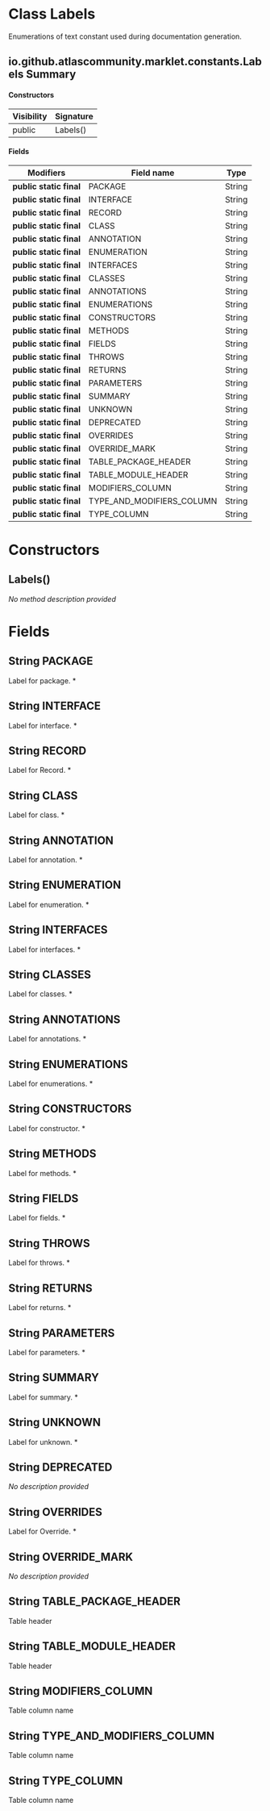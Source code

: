 Class Labels
============
Enumerations of text constant used during documentation generation.

io.github.atlascommunity.marklet.constants.Labels Summary
-------
#### Constructors
| Visibility | Signature |
| ---------- | --------- |
| public     | Labels()  |
#### Fields
| Modifiers               | Field name                | Type   |
| ----------------------- | ------------------------- | ------ |
| **public static final** | PACKAGE                   | String |
| **public static final** | INTERFACE                 | String |
| **public static final** | RECORD                    | String |
| **public static final** | CLASS                     | String |
| **public static final** | ANNOTATION                | String |
| **public static final** | ENUMERATION               | String |
| **public static final** | INTERFACES                | String |
| **public static final** | CLASSES                   | String |
| **public static final** | ANNOTATIONS               | String |
| **public static final** | ENUMERATIONS              | String |
| **public static final** | CONSTRUCTORS              | String |
| **public static final** | METHODS                   | String |
| **public static final** | FIELDS                    | String |
| **public static final** | THROWS                    | String |
| **public static final** | RETURNS                   | String |
| **public static final** | PARAMETERS                | String |
| **public static final** | SUMMARY                   | String |
| **public static final** | UNKNOWN                   | String |
| **public static final** | DEPRECATED                | String |
| **public static final** | OVERRIDES                 | String |
| **public static final** | OVERRIDE_MARK             | String |
| **public static final** | TABLE_PACKAGE_HEADER      | String |
| **public static final** | TABLE_MODULE_HEADER       | String |
| **public static final** | MODIFIERS_COLUMN          | String |
| **public static final** | TYPE_AND_MODIFIERS_COLUMN | String |
| **public static final** | TYPE_COLUMN               | String |

Constructors
============
Labels()
--------
*No method description provided*


Fields
======
String PACKAGE
------------------------
Label for package. *


String INTERFACE
--------------------------
Label for interface. *


String RECORD
-----------------------
Label for Record. *


String CLASS
----------------------
Label for class. *


String ANNOTATION
---------------------------
Label for annotation. *


String ENUMERATION
----------------------------
Label for enumeration. *


String INTERFACES
---------------------------
Label for interfaces. *


String CLASSES
------------------------
Label for classes. *


String ANNOTATIONS
----------------------------
Label for annotations. *


String ENUMERATIONS
-----------------------------
Label for enumerations. *


String CONSTRUCTORS
-----------------------------
Label for constructor. *


String METHODS
------------------------
Label for methods. *


String FIELDS
-----------------------
Label for fields. *


String THROWS
-----------------------
Label for throws. *


String RETURNS
------------------------
Label for returns. *


String PARAMETERS
---------------------------
Label for parameters. *


String SUMMARY
------------------------
Label for summary. *


String UNKNOWN
------------------------
Label for unknown. *


String DEPRECATED
---------------------------
*No description provided*


String OVERRIDES
--------------------------
Label for Override. *


String OVERRIDE_MARK
------------------------------
*No description provided*


String TABLE_PACKAGE_HEADER
-------------------------------------
Table header


String TABLE_MODULE_HEADER
------------------------------------
Table header


String MODIFIERS_COLUMN
---------------------------------
Table column name


String TYPE_AND_MODIFIERS_COLUMN
------------------------------------------
Table column name


String TYPE_COLUMN
----------------------------
Table column name


